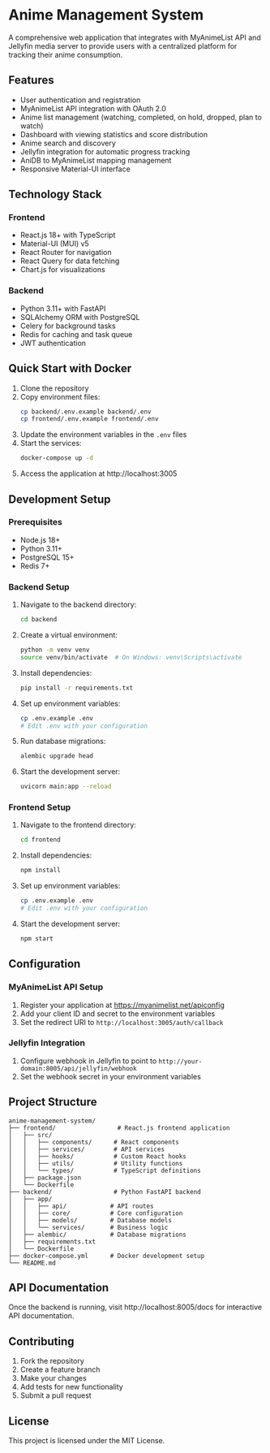 # Anime Management System

A comprehensive web application that integrates with MyAnimeList API and Jellyfin media server to provide users with a centralized platform for tracking their anime consumption.

## Features

- User authentication and registration
- MyAnimeList API integration with OAuth 2.0
- Anime list management (watching, completed, on hold, dropped, plan to watch)
- Dashboard with viewing statistics and score distribution
- Anime search and discovery
- Jellyfin integration for automatic progress tracking
- AniDB to MyAnimeList mapping management
- Responsive Material-UI interface

## Technology Stack

### Frontend
- React.js 18+ with TypeScript
- Material-UI (MUI) v5
- React Router for navigation
- React Query for data fetching
- Chart.js for visualizations

### Backend
- Python 3.11+ with FastAPI
- SQLAlchemy ORM with PostgreSQL
- Celery for background tasks
- Redis for caching and task queue
- JWT authentication

## Quick Start with Docker

1. Clone the repository
2. Copy environment files:
   ```bash
   cp backend/.env.example backend/.env
   cp frontend/.env.example frontend/.env
   ```
3. Update the environment variables in the `.env` files
4. Start the services:
   ```bash
   docker-compose up -d
   ```
5. Access the application at http://localhost:3005

## Development Setup

### Prerequisites
- Node.js 18+
- Python 3.11+
- PostgreSQL 15+
- Redis 7+

### Backend Setup
1. Navigate to the backend directory:
   ```bash
   cd backend
   ```
2. Create a virtual environment:
   ```bash
   python -m venv venv
   source venv/bin/activate  # On Windows: venv\Scripts\activate
   ```
3. Install dependencies:
   ```bash
   pip install -r requirements.txt
   ```
4. Set up environment variables:
   ```bash
   cp .env.example .env
   # Edit .env with your configuration
   ```
5. Run database migrations:
   ```bash
   alembic upgrade head
   ```
6. Start the development server:
   ```bash
   uvicorn main:app --reload
   ```

### Frontend Setup
1. Navigate to the frontend directory:
   ```bash
   cd frontend
   ```
2. Install dependencies:
   ```bash
   npm install
   ```
3. Set up environment variables:
   ```bash
   cp .env.example .env
   # Edit .env with your configuration
   ```
4. Start the development server:
   ```bash
   npm start
   ```

## Configuration

### MyAnimeList API Setup
1. Register your application at https://myanimelist.net/apiconfig
2. Add your client ID and secret to the environment variables
3. Set the redirect URI to `http://localhost:3005/auth/callback`

### Jellyfin Integration
1. Configure webhook in Jellyfin to point to `http://your-domain:8005/api/jellyfin/webhook`
2. Set the webhook secret in your environment variables

## Project Structure

```
anime-management-system/
├── frontend/                 # React.js frontend application
│   ├── src/
│   │   ├── components/      # React components
│   │   ├── services/        # API services
│   │   ├── hooks/           # Custom React hooks
│   │   ├── utils/           # Utility functions
│   │   └── types/           # TypeScript definitions
│   ├── package.json
│   └── Dockerfile
├── backend/                 # Python FastAPI backend
│   ├── app/
│   │   ├── api/            # API routes
│   │   ├── core/           # Core configuration
│   │   ├── models/         # Database models
│   │   └── services/       # Business logic
│   ├── alembic/            # Database migrations
│   ├── requirements.txt
│   └── Dockerfile
├── docker-compose.yml      # Docker development setup
└── README.md
```

## API Documentation

Once the backend is running, visit http://localhost:8005/docs for interactive API documentation.

## Contributing

1. Fork the repository
2. Create a feature branch
3. Make your changes
4. Add tests for new functionality
5. Submit a pull request

## License

This project is licensed under the MIT License.